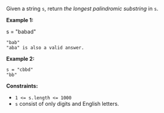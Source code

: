 Given a string `s`, return _the longest_ _palindromic_ _substring_ in `s`.

**Example 1:**

s = "babad"
```
"bab"
"aba" is also a valid answer.
```

**Example 2:**

```
s = "cbbd"
"bb"
```

**Constraints:**

-   `1 <= s.length <= 1000`
-   `s` consist of only digits and English letters.
